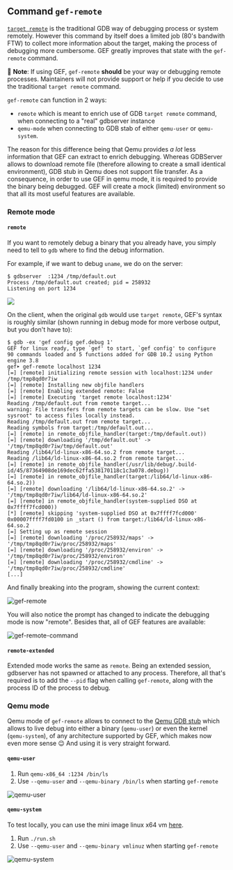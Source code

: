 ## Command `gef-remote`

[`target remote`]() is the traditional GDB way of debugging process or system remotely. However this command by itself does a limited job (80's bandwith FTW) to collect more information about the target, making the process of debugging more cumbersome. GEF greatly improves that state with the `gef-remote` command.

📝 **Note**: If using GEF, `gef-remote` **should** be your way or debugging remote processes. Maintainers will not provide support or help if you decide to use the traditional `target remote` command.

`gef-remote` can function in 2 ways:
 - `remote` which is meant to enrich use of GDB `target remote` command, when connecting to a "real" gdbserver instance
 - `qemu-mode` when connecting to GDB stab of either `qemu-user` or `qemu-system`.

The reason for this difference being that Qemu provides *a lot* less information that GEF can extract to enrich debugging. Whereas GDBServer allows to download remote file (therefore allowing to create a small identical environment), GDB stub in Qemu does not support file transfer. As a consequence, in order to use GEF in qemu mode, it is required to provide the binary being debugged. GEF will create a mock (limited) environment so that all its most useful features are available.

### Remote mode

#### `remote`

If you want to remotely debug a binary that you already have, you simply need to tell to `gdb` where to find the debug information.

For example, if we want to debug `uname`, we do on the server:

```
$ gdbserver  :1234 /tmp/default.out
Process /tmp/default.out created; pid = 258932
Listening on port 1234
```

![](https://i.imgur.com/Zc4vnBd.png)

On the client, when the original `gdb` would use `target remote`, GEF's syntax is roughly similar (shown running in debug mode for more verbose output, but you don't have to):

```
$ gdb -ex 'gef config gef.debug 1'
GEF for linux ready, type `gef' to start, `gef config' to configure
90 commands loaded and 5 functions added for GDB 10.2 using Python engine 3.8
gef➤ gef-remote localhost 1234
[=] [remote] initializing remote session with localhost:1234 under /tmp/tmp8qd0r7iw
[=] [remote] Installing new objfile handlers
[=] [remote] Enabling extended remote: False
[=] [remote] Executing 'target remote localhost:1234'
Reading /tmp/default.out from remote target...
warning: File transfers from remote targets can be slow. Use "set sysroot" to access files locally instead.
Reading /tmp/default.out from remote target...
Reading symbols from target:/tmp/default.out...
[=] [remote] in remote_objfile_handler(target:/tmp/default.out))
[=] [remote] downloading '/tmp/default.out' -> '/tmp/tmp8qd0r7iw/tmp/default.out'
Reading /lib64/ld-linux-x86-64.so.2 from remote target...
Reading /lib64/ld-linux-x86-64.so.2 from remote target...
[=] [remote] in remote_objfile_handler(/usr/lib/debug/.build-id/45/87364908de169dec62ffa538170118c1c3a078.debug))
[=] [remote] in remote_objfile_handler(target:/lib64/ld-linux-x86-64.so.2))
[=] [remote] downloading '/lib64/ld-linux-x86-64.so.2' -> '/tmp/tmp8qd0r7iw/lib64/ld-linux-x86-64.so.2'
[=] [remote] in remote_objfile_handler(system-supplied DSO at 0x7ffff7fcd000))
[*] [remote] skipping 'system-supplied DSO at 0x7ffff7fcd000'
0x00007ffff7fd0100 in _start () from target:/lib64/ld-linux-x86-64.so.2
[=] Setting up as remote session
[=] [remote] downloading '/proc/258932/maps' -> '/tmp/tmp8qd0r7iw/proc/258932/maps'
[=] [remote] downloading '/proc/258932/environ' -> '/tmp/tmp8qd0r7iw/proc/258932/environ'
[=] [remote] downloading '/proc/258932/cmdline' -> '/tmp/tmp8qd0r7iw/proc/258932/cmdline'
[...]
```

And finally breaking into the program, showing the current context:

![gef-remote](https://i.imgur.com/IfsRDvK.png)

You will also notice the prompt has changed to indicate the debugging mode is now "remote". Besides that, all of GEF features are available:

![gef-remote-command](https://i.imgur.com/05epyX6.png)


#### `remote-extended`

Extended mode works the same as `remote`. Being an extended session, gdbserver has not spawned or attached to any process. Therefore, all that's required is to add the `--pid` flag when calling `gef-remote`, along with the process ID of the process to debug.


### Qemu mode

Qemu mode of `gef-remote` allows to connect to the [Qemu GDB stub](https://qemu-project.gitlab.io/qemu/system/gdb.html) which allows to live debug into either a binary (`qemu-user`) or even the kernel (`qemu-system`), of any architecture supported by GEF, which makes now even more sense 😉 And using it is very straight forward.

#### `qemu-user`

 1. Run `qemu-x86_64 :1234 /bin/ls`
 2. Use `--qemu-user` and `--qemu-binary /bin/ls` when starting `gef-remote`

![qemu-user](https://user-images.githubusercontent.com/590234/175072835-e276ab6c-4f75-4313-9e66-9fe5a3fd220e.png)



#### `qemu-system`

To test locally, you can use the mini image linux x64 vm [here](https://mega.nz/file/ldQCDQiR#yJWJ8RXAHTxREKVmR7Hnfr70tIAQDFeWSYj96SvPO1k).
 1. Run `./run.sh`
 2. Use `--qemu-user` and `--qemu-binary vmlinuz` when starting `gef-remote`


![qemu-system](https://user-images.githubusercontent.com/590234/175071351-8e06aa27-dc61-4fd7-9215-c345dcebcd67.png)



